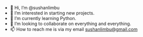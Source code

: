 - 👋 Hi, I’m @sushanlimbu
- 👀 I’m interested in starting new projects.
- 🌱 I’m currently learning Python.
- 💞️ I’m looking to collaborate on everything and everything.
- 📫 How to reach me is via my email sushanlimbu@gmail.com

<!---
sushanlimbu/sushanlimbu is a ✨ special ✨ repository because its `README.md` (this file) appears on your GitHub profile.
You can click the Preview link to take a look at your changes.
--->
